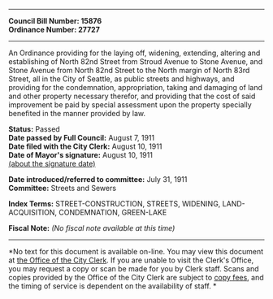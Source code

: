 * * * * *  
  
**Council Bill Number: [](#h0)[](#h2)15876**   
**Ordinance Number: 27727**  
  
* * * * *  
  
An Ordinance providing for the laying off, widening, extending, altering and establishing of North 82nd Street from Stroud Avenue to Stone Avenue, and Stone Avenue from North 82nd Street to the North margin of North 83rd Street, all in the City of Seattle, as public streets and highways, and providing for the condemnation, appropriation, taking and damaging of land and other property necessary therefor, and providing that the cost of said improvement be paid by special assessment upon the property specially benefited in the manner provided by law.  
  
**Status:** Passed   
**Date passed by Full Council:** August 7, 1911   
**Date filed with the City Clerk:** August 10, 1911   
**Date of Mayor's signature:** August 10, 1911   
[(about the signature date)](/~public/approvaldate.htm)   
  
  
**Date introduced/referred to committee:** July 31, 1911   
**Committee:** Streets and Sewers   
  
**Index Terms:** STREET-CONSTRUCTION, STREETS, WIDENING, LAND-ACQUISITION, CONDEMNATION, GREEN-LAKE  
  
**Fiscal Note:** *(No fiscal note available at this time)*  
  
* * * * *  
  
*No text for this document is available on-line. You may view this document at [the Office of the City Clerk](http://www.seattle.gov/leg/clerk/contactUs.htm). If you are unable to visit the Clerk's Office, you may request a copy or scan be made for you by Clerk staff. Scans and copies provided by the Office of the City Clerk are subject to [copy fees](http://clerk.seattle.gov/~public/clerkfees.htm), and the timing of service is dependent on the availability of staff. *  
  
  
